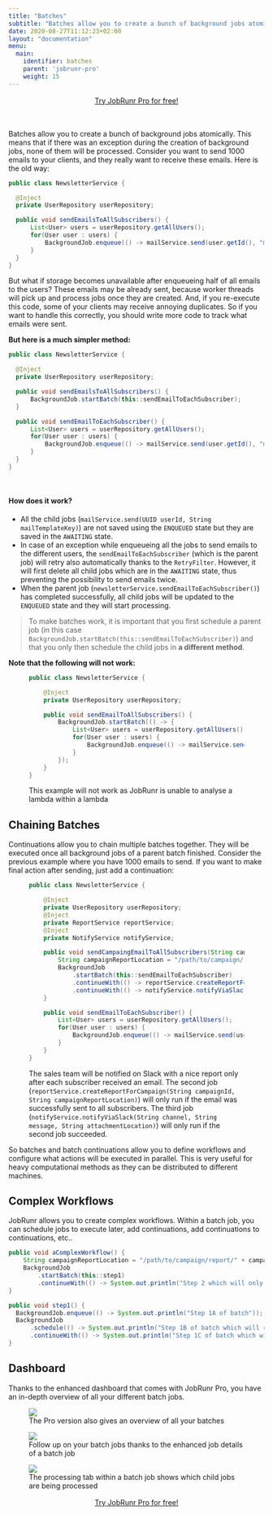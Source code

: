 ```yaml
---
title: "Batches"
subtitle: "Batches allow you to create a bunch of background jobs atomically"
date: 2020-08-27T11:12:23+02:00
layout: "documentation"
menu: 
  main: 
    identifier: batches
    parent: 'jobrunr-pro'
    weight: 15
---
```

<div style="text-align: center; margin: 1rem 0 3rem;">
    <a href="/en/try-jobrunr-pro/" class="btn btn-black btn-lg">
        <span>Try JobRunr Pro for free!</span>
    </a>
</div>

Batches allow you to create a bunch of background jobs atomically. This means that if there was an exception during the creation of background jobs, none of them will be processed. Consider you want to send 1000 emails to your clients, and they really want to receive these emails. Here is the old way:

```java
public class NewsletterService {

  @Inject
  private UserRepository userRepository;

  public void sendEmailsToAllSubscribers() {
      List<User> users = userRepository.getAllUsers();
      for(User user : users) {
          BackgroundJob.enqueue(() -> mailService.send(user.getId(), "mail-template-key"));
      }
  }
}
```

But what if storage becomes unavailable after enqueueing half of all emails to the users? These emails may be already sent, because worker threads will pick up and process jobs once they are created. And, if you re-execute this code, some of your clients may receive annoying duplicates. So if you want to handle this correctly, you should write more code to track what emails were sent.

__But here is a much simpler method:__

```java
public class NewsletterService {

  @Inject
  private UserRepository userRepository;

  public void sendEmailsToAllSubscribers() {
      BackgroundJob.startBatch(this::sendEmailToEachSubscriber);
  }

  public void sendEmailToEachSubscriber() {
      List<User> users = userRepository.getAllUsers();
      for(User user : users) {
          BackgroundJob.enqueue(() -> mailService.send(user.getId(), "mail-template-key"));
      }
  }
}
```
<br>

#### How does it work?
- All the child jobs (`mailService.send(UUID userId, String mailTemplateKey)`) are not saved using the `ENQUEUED` state but they are saved in the `AWAITING` state.
- In case of an exception while enqueueing all the jobs to send emails to the different users, the `sendEmailToEachSubscriber` (which is the parent job) will retry also automatically thanks to the `RetryFilter`. However, it will first delete all child jobs which are in the `AWAITING` state, thus preventing the possibility to send emails twice.
- When the parent job (`newsletterService.sendEmailToEachSubscriber()`) has completed successfully, all child jobs will be updated to the `ENQUEUED` state and they will start processing.


> To make batches work, it is important that you first schedule a parent job (in this case `BackgroundJob.startBatch(this::sendEmailToEachSubscriber)`) and that you only then schedule the child jobs in __a different method__.

__Note that the following will not work:__
<figure>

```java
public class NewsletterService {

    @Inject
    private UserRepository userRepository;

    public void sendEmailToAllSubscribers() {
        BackgroundJob.startBatch(() -> {
            List<User> users = userRepository.getAllUsers();
            for(User user : users) {
                BackgroundJob.enqueue(() -> mailService.send(user.getId(), "mail-template-key"));
            }
        });
    }
}
```
<figcaption>This example will not work as JobRunr is unable to analyse a lambda within a lambda</figcaption>
</figure>

## Chaining Batches
Continuations allow you to chain multiple batches together. They will be executed once all background jobs of a parent batch finished. Consider the previous example where you have 1000 emails to send. If you want to make final action after sending, just add a continuation:

<figure>

```java
public class NewsletterService {

    @Inject
    private UserRepository userRepository;
    @Inject
    private ReportService reportService;
    @Inject
    private NotifyService notifyService;

    public void sendCampaingEmailToAllSubscribers(String campaignId) {
        String campaignReportLocation = "/path/to/campaign/report/" + campaignId + ".csv";
        BackgroundJob
            .startBatch(this::sendEmailToEachSubscriber)
            .continueWith(() -> reportService.createReportForCampaign(campaignId, campaignReportLocation))
            .continueWith(() -> notifyService.notifyViaSlack("sales-team", "Successfully sent newsletter for campaign " + campaignId, campaignReportLocation));
    }

    public void sendEmailToEachSubscriber() {
        List<User> users = userRepository.getAllUsers();
        for(User user : users) {
            BackgroundJob.enqueue(() -> mailService.send(user.getId(), "mail-template-key"));
        }
    }
}
```
<figcaption>

The sales team will be notified on Slack with a nice report only after each subscriber received an email. The second job (`reportService.createReportForCampaign(String campaignId, String campaignReportLocation)`) will only run if the email was successfully sent to all subscribers. The third job (`notifyService.notifyViaSlack(String channel, String message, String attachmentLocation)`) will only run if the second job succeeded.
</figcaption>
</figure>

So batches and batch continuations allow you to define workflows and configure what actions will be executed in parallel. This is very useful for heavy computational methods as they can be distributed to different machines.

## Complex Workflows
JobRunr allows you to create complex workflows. Within a batch job, you can schedule jobs to execute later, add continuations, add continuations to continuations, etc..

```java
public void aComplexWorkflow() {
    String campaignReportLocation = "/path/to/campaign/report/" + campaignId + ".csv";
    BackgroundJob
        .startBatch(this::step1)
        .continueWith(() -> System.out.println("Step 2 which will only run after Step 1 completely succeeded"));
}

public void step1() {
  BackgroundJob.enqueue(() -> System.out.println("Step 1A of batch"));
  BackgroundJob
      .schedule(() -> System.out.println("Step 1B of batch which will run tomorrow"), now().add(24, HOURS))
      .continueWith(() -> System.out.println("Step 1C of batch which will run just after Step 1B has succeeded"));
}

```

## Dashboard

Thanks to the enhanced dashboard that comes with JobRunr Pro, you have an in-depth overview of all your different batch jobs.
<figure>
<img src="/documentation/jobrunr-pro-batches.webp" class="kg-image">
<figcaption>The Pro version also gives an overview of all your batches</figcaption>
</figure>

<figure>
<img src="/documentation/jobrunr-pro-batch-details.webp" class="kg-image">
<figcaption>Follow up on your batch jobs thanks to the enhanced job details of a batch job</figcaption>
</figure>

<figure>
<img src="/documentation/jobrunr-pro-batch-details-processing.webp" class="kg-image">
<figcaption>The processing tab within a batch job shows which child jobs are being processed</figcaption>
</figure>

<div style="text-align: center; margin: 1rem 0 3rem;">
    <a href="/en/try-jobrunr-pro/" class="btn btn-black btn-lg">
        <span>Try JobRunr Pro for free!</span>
    </a>
</div>